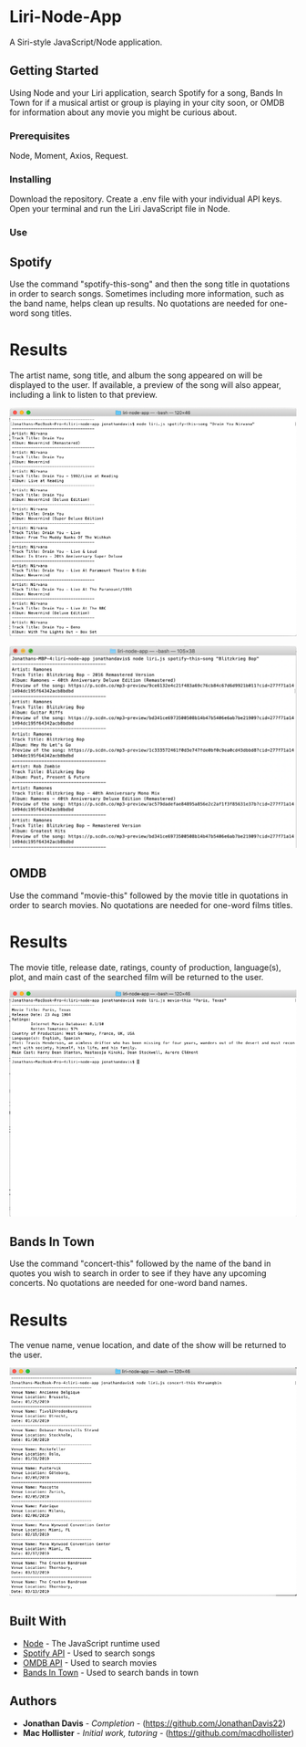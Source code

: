 # Liri-Node-App

A Siri-style JavaScript/Node application.

## Getting Started

Using Node and your Liri application, search Spotify for a song, Bands In Town for if a musical artist or group is playing in your city
soon, or OMDB for information about any movie you might be curious about.

### Prerequisites

Node, Moment, Axios, Request.

### Installing

Download the repository. Create a .env file with your individual API keys. Open your terminal and run the Liri JavaScript file in Node.

### Use

## Spotify

Use the command "spotify-this-song" and then the song title in quotations in order to search songs. Sometimes including more information, 
such as the band name, helps clean up results. No quotations are needed for one-word song titles.

# Results

The artist name, song title, and album the song appeared on will be displayed to the user. If available, a preview of the song will also 
appear, including a link to listen to that preview.

![Spotify search](https://github.com/JonathanDavis22/liri-node-app/blob/master/Screenshots/Spotify.png?raw=true "Spotify Search")

![Spotify search](https://raw.githubusercontent.com/JonathanDavis22/liri-node-app/master/Screenshots/Spotify%202.png "Spotify Search")

## OMDB

Use the command "movie-this" followed by the movie title in quotations in order to search movies. No quotations are needed for one-word 
films titles.

# Results

The movie title, release date, ratings, county of production, language(s), plot, and main cast of the searched film will be returned to
the user.

![OMDB search](https://raw.githubusercontent.com/JonathanDavis22/liri-node-app/master/Screenshots/OMDB.png "OMDB Search")

## Bands In Town

Use the command "concert-this" followed by the name of the band in quotes you wish to search in order to see if they have any upcoming 
concerts. No quotations are needed for one-word band names.

# Results

The venue name, venue location, and date of the show will be returned to the user.

![Bands In Town search](https://raw.githubusercontent.com/JonathanDavis22/liri-node-app/master/Screenshots/BandsInTown.png "BIT Search")

## Built With

* [Node](https://nodejs.org/api/http.html) - The JavaScript runtime used
* [Spotify API](https://developer.spotify.com/documentation/web-api/) - Used to search songs
* [OMDB API](http://www.omdbapi.com/) - Used to search movies
* [Bands In Town](https://manager.bandsintown.com/support/bandsintown-api) - Used to search bands in town

## Authors

* **Jonathan Davis** - *Completion* - (https://github.com/JonathanDavis22)
* **Mac Hollister** - *Initial work, tutoring* - (https://github.com/macdhollister)
